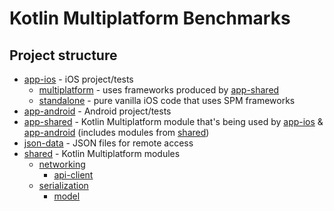 # Kotlin Multiplatform Benchmarks

## Project structure

* [app-ios] - iOS project/tests
    * [multiplatform][app-ios-multiplatform] - uses frameworks produced by [app-shared]
    * [standalone][app-ios-standalone] - pure vanilla iOS code that uses SPM frameworks
* [app-android] - Android project/tests
* [app-shared] - Kotlin Multiplatform module that's being used by [app-ios] & [app-android] (includes modules from [shared])
* [json-data] - JSON files for remote access
* [shared] - Kotlin Multiplatform modules
    * [networking][shared-networking]
        * [api-client][shared-networking-api-client]
    * [serialization][shared-serialization]
        * [model][shared-serialization-model]


[app-ios]: app-ios
[app-ios-multiplatform]: app-ios/multiplatform
[app-ios-standalone]: app-ios/standalone

[app-android]: app-android
[app-shared]: app-shared
[json-data]: json-data
[shared]: shared
[shared-networking]: shared/networking
[shared-networking-api-client]: shared/networking/api-client
[shared-serialization]: shared/serialization
[shared-serialization-model]: shared/serialization/model